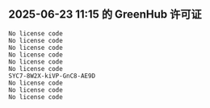 ## 2025-06-23 11:15 的 GreenHub 许可证
```
No license code
No license code
No license code
No license code
No license code
No license code
SYC7-8W2X-kiVP-GnC8-AE9D
No license code
No license code
No license code
```
